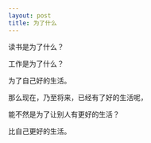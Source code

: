 ```yaml
---
layout: post
title: 为了什么
---
```


读书是为了什么？

工作是为了什么？

为了自己好的生活。

那么现在，乃至将来，已经有了好的生活呢，

能不然是为了让别人有更好的生活？

比自己更好的生活。